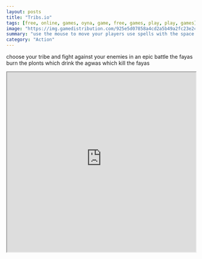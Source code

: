 ```yaml
---
layout: posts
title: "Tribs.io"
tags: [free, online, games, oyna, game, free, games, play, play, games]
image: "https://img.gamedistribution.com/925e5d07858a4cd2a5b49a2fc23e2cb7.jpg"
summary: "use the mouse to move your players use spells with the space key  free online games oyna game free games play play games"
category: "Action"
---
```


choose your tribe and fight against your enemies in an epic battle the fayas burn the plonts which drink the agwas which kill the fayas

<iframe width="100%" height="480px;" src="https://html5.gamedistribution.com/925e5d07858a4cd2a5b49a2fc23e2cb7/"></iframe>
